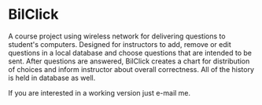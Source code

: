 # BilClick

A course project using wireless network for delivering questions to student's computers. Designed for instructors to add, remove or edit questions in a local database and choose questions that are intended to be sent. After questions are answered, BilClick creates a chart for distribution of choices and inform instructor about overall correctness. All of the history is held in database as well.

If you are interested in a working version just e-mail me.
